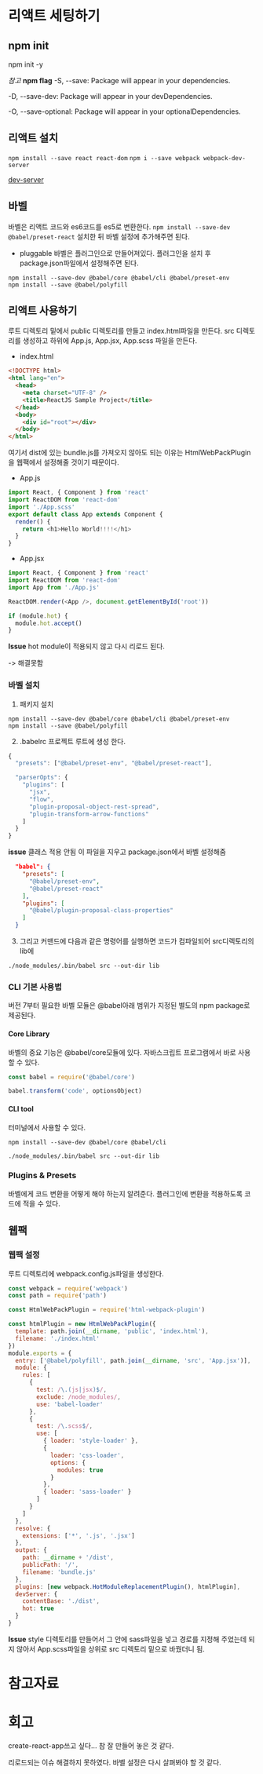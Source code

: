 # 리액트 세팅하기

## npm init

npm init -y

_참고_
**npm flag**
-S, --save: Package will appear in your dependencies.

-D, --save-dev: Package will appear in your devDependencies.

-O, --save-optional: Package will appear in your optionalDependencies.

## 리액트 설치

`npm install --save react react-dom`
`npm i --save webpack webpack-dev-server`

[dev-server](https://webpack.js.org/configuration/dev-server/)

## 바벨

바벨은 리액트 코드와 es6코드를 es5로 변환한다.
`npm install --save-dev @babel/preset-react`
설치한 뒤 바벨 설정에 추가해주면 된다.

- pluggable
  바벨은 플러그인으로 만들어져있다.
  플러그인을 설치 후 package.json파일에서 설정해주면 된다.

```shell
npm install --save-dev @babel/core @babel/cli @babel/preset-env
npm install --save @babel/polyfill
```

## 리액트 사용하기

루트 디렉토리 밑에서 public 디렉토리를 만들고 index.html파일을 만든다.
src 디렉토리를 생성하고 하위에 App.js, App.jsx, App.scss 파일을 만든다.

- index.html

```html
<!DOCTYPE html>
<html lang="en">
  <head>
    <meta charset="UTF-8" />
    <title>ReactJS Sample Project</title>
  </head>
  <body>
    <div id="root"></div>
  </body>
</html>
```

여기서 dist에 있는 bundle.js를 가져오지 않아도 되는 이유는 HtmlWebPackPlugin을 웹팩에서 설정해줄 것이기 때문이다.

- App.js

```js
import React, { Component } from 'react'
import ReactDOM from 'react-dom'
import './App.scss'
export default class App extends Component {
  render() {
    return <h1>Hello World!!!!</h1>
  }
}
```

- App.jsx

```js
import React, { Component } from 'react'
import ReactDOM from 'react-dom'
import App from './App.js'

ReactDOM.render(<App />, document.getElementById('root'))

if (module.hot) {
  module.hot.accept()
}
```

**Issue**
hot module이 적용되지 않고 다시 리로드 된다.

-> 해결못함

### 바벨 설치

1. 패키지 설치

```shell
npm install --save-dev @babel/core @babel/cli @babel/preset-env
npm install --save @babel/polyfill
```

2. .babelrc 프로젝트 루트에 생성 한다.

```js
{
  "presets": ["@babel/preset-env", "@babel/preset-react"],

  "parserOpts": {
    "plugins": [
      "jsx",
      "flow",
      "plugin-proposal-object-rest-spread",
      "plugin-transform-arrow-functions"
    ]
  }
}

```

**issue**
클래스 적용 안됨
이 파일을 지우고
package.json에서 바벨 설정해줌

```json
  "babel": {
    "presets": [
      "@babel/preset-env",
      "@babel/preset-react"
    ],
    "plugins": [
      "@babel/plugin-proposal-class-properties"
    ]
  }
```

3. 그리고 커맨드에 다음과 같은 명령어를 실행하면 코드가 컴파일되어 src디렉토리의 lib에

```shell
./node_modules/.bin/babel src --out-dir lib
```

### CLI 기본 사용법

버전 7부터 필요한 바벨 모듈은 @babel아래 범위가 지정된 별도의 npm package로 제공된다.

#### Core Library

바벨의 중요 기능은 @babel/core모듈에 있다.
자바스크립트 프로그램에서 바로 사용할 수 있다.

```js
const babel = require('@babel/core')

babel.transform('code', optionsObject)
```

#### CLI tool

터미널에서 사용할 수 있다.

```shell
npm install --save-dev @babel/core @babel/cli

./node_modules/.bin/babel src --out-dir lib

```

### Plugins & Presets

바벨에게 코드 변환을 어떻게 해야 하는지 알려준다.
플러그인에 변환을 적용하도록 코드에 적을 수 있다.

## 웹팩

### 웹팩 설정

루트 디렉토리에 webpack.config.js파일을 생성한다.

```js
const webpack = require('webpack')
const path = require('path')

const HtmlWebPackPlugin = require('html-webpack-plugin')

const htmlPlugin = new HtmlWebPackPlugin({
  template: path.join(__dirname, 'public', 'index.html'),
  filename: './index.html'
})
module.exports = {
  entry: ['@babel/polyfill', path.join(__dirname, 'src', 'App.jsx')],
  module: {
    rules: [
      {
        test: /\.(js|jsx)$/,
        exclude: /node_modules/,
        use: 'babel-loader'
      },
      {
        test: /\.scss$/,
        use: [
          { loader: 'style-loader' },
          {
            loader: 'css-loader',
            options: {
              modules: true
            }
          },
          { loader: 'sass-loader' }
        ]
      }
    ]
  },
  resolve: {
    extensions: ['*', '.js', '.jsx']
  },
  output: {
    path: __dirname + '/dist',
    publicPath: '/',
    filename: 'bundle.js'
  },
  plugins: [new webpack.HotModuleReplacementPlugin(), htmlPlugin],
  devServer: {
    contentBase: './dist',
    hot: true
  }
}
```

**Issue**
style 디렉토리를 만들어서 그 안에 sass파일을 넣고 경로를 지정해 주었는데 되지 않아서
App.scss파일을 상위로 src 디렉토리 밑으로 바꿨더니 됨.

# 참고자료

[](https://codeburst.io/setting-up-a-react-project-from-scratch-d62f38ab6d97)
[](https://www.robinwieruch.de/minimal-react-webpack-babel-setup/#babel-react-setup)

# 회고

create-react-app쓰고 싶다... 참 잘 만들어 놓은 것 같다.

리로드되는 이슈 해결하지 못하였다. 바벨 설정은 다시 살펴봐야 할 것 같다.
